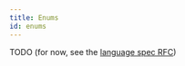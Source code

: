 ```yaml
---
title: Enums
id: enums
---
```


TODO (for now, see the [language spec RFC](docs/docs/999-contributorsibutors/999-rfcs/2023-06-12-language-spec.md))
